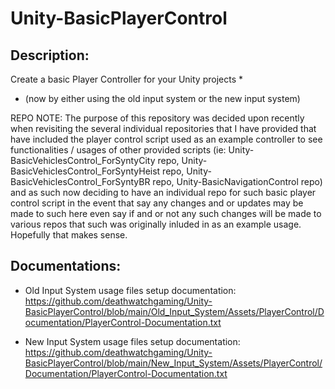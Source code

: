 # Unity-BasicPlayerControl

Description:
------------

Create a basic Player Controller for your Unity projects *

* (now by either using the old input system or the new input system)


REPO NOTE: The purpose of this repository was decided upon recently when
revisiting the several individual repositories that I have provided that have
included the player control script used as an example controller to see
functionalities / usages of other provided scripts
(ie: Unity-BasicVehiclesControl_ForSyntyCity repo,
Unity-BasicVehiclesControl_ForSyntyHeist repo,
Unity-BasicVehiclesControl_ForSyntyBR repo, Unity-BasicNavigationControl
repo) and as such now deciding to have an individual repo for such basic
player control script in the event that say any changes and or updates may be
made to such here even say if and or not any such changes will be made to
various repos that such was originally inluded in as an example usage.
Hopefully that makes sense. 

Documentations:
---------------

* Old Input System usage files setup documentation: https://github.com/deathwatchgaming/Unity-BasicPlayerControl/blob/main/Old_Input_System/Assets/PlayerControl/Documentation/PlayerControl-Documentation.txt

* New Input System usage files setup documentation: https://github.com/deathwatchgaming/Unity-BasicPlayerControl/blob/main/New_Input_System/Assets/PlayerControl/Documentation/PlayerControl-Documentation.txt